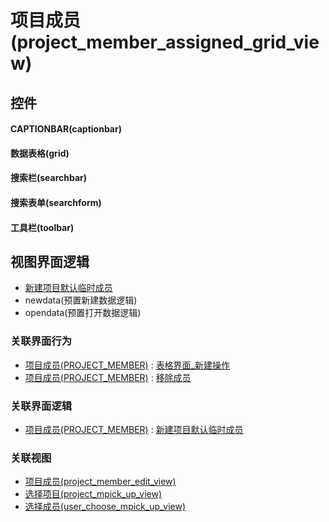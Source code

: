 # 项目成员(project_member_assigned_grid_view)  <!-- {docsify-ignore-all} -->



## 控件
#### CAPTIONBAR(captionbar)
#### 数据表格(grid)
#### 搜索栏(searchbar)
#### 搜索表单(searchform)
#### 工具栏(toolbar)

## 视图界面逻辑
  * [新建项目默认临时成员](module/ProjMgmt/project_member/uilogic/create_default_temp_members)
  * newdata(预置新建数据逻辑)
  * opendata(预置打开数据逻辑)


### 关联界面行为
  * [项目成员(PROJECT_MEMBER)](module/ProjMgmt/project_member) : [表格界面_新建操作](module/ProjMgmt/project_member#界面行为)
  * [项目成员(PROJECT_MEMBER)](module/ProjMgmt/project_member) : [移除成员](module/ProjMgmt/project_member#界面行为)

### 关联界面逻辑
  * [项目成员(PROJECT_MEMBER)](module/ProjMgmt/project_member) : [新建项目默认临时成员](module/ProjMgmt/project_member/uilogic/create_default_temp_members)

### 关联视图
  * [项目成员(project_member_edit_view)](app/view/project_member_edit_view)
  * [选择项目(project_mpick_up_view)](app/view/project_mpick_up_view)
  * [选择成员(user_choose_mpick_up_view)](app/view/user_choose_mpick_up_view)

<script>
 const { createApp } = Vue
  createApp({
    data() {
      return {

      }
    }
  }).use(ElementPlus).mount('#app')
</script>